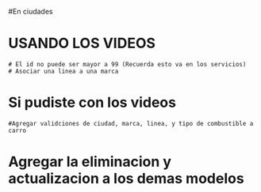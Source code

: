 #En ciudades
# USANDO LOS VIDEOS
    # El id no puede ser mayor a 99 (Recuerda esto va en los servicios)
    # Asociar una linea a una marca

# Si pudiste con los videos
    #Agregar validciones de ciudad, marca, linea, y tipo de combustible a carro
# Agregar la eliminacion y actualizacion a los demas modelos

